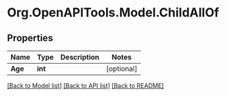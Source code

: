 # Org.OpenAPITools.Model.ChildAllOf

## Properties

Name | Type | Description | Notes
------------ | ------------- | ------------- | -------------
**Age** | **int** |  | [optional] 

[[Back to Model list]](../../README.md#documentation-for-models) [[Back to API list]](../../README.md#documentation-for-api-endpoints) [[Back to README]](../../README.md)

